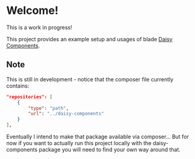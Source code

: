 # Welcome!

This is a work in progress!

This project provides an example setup and usages of blade [Daisy Components](https://github.com/mister-simon/daisy-components).


## Note

This is still in development - notice that the composer file currently contains:

```json
"repositories": [
    {
        "type": "path",
        "url": "../daisy-components"
    }
],
```

Eventually I intend to make that package available via composer... But for now if you want to actually run this project locally with the daisy-components package you will need to find your own way around that. 
